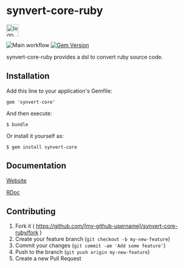 # synvert-core-ruby

<img src="https://xinminlabs.github.io/synvert/img/logo_96.png" alt="logo" width="32" height="32" />

![Main workflow](https://github.com/xinminlabs/synvert-core-ruby/actions/workflows/main.yml/badge.svg)
[![Gem Version](https://badge.fury.io/rb/synvert-core.png)](http://badge.fury.io/rb/synvert-core)

synvert-core-ruby provides a dsl to convert ruby source code.

## Installation

Add this line to your application's Gemfile:

    gem 'synvert-core'

And then execute:

    $ bundle

Or install it yourself as:

    $ gem install synvert-core


## Documentation

[Website][1]

[RDoc][2]

## Contributing

1. Fork it ( https://github.com/[my-github-username]/synvert-core-ruby/fork )
2. Create your feature branch (`git checkout -b my-new-feature`)
3. Commit your changes (`git commit -am 'Add some feature'`)
4. Push to the branch (`git push origin my-new-feature`)
5. Create a new Pull Request

[1]: https://xinminlabs.github.io/synvert/
[2]: https://rubydoc.info/github/xinminlabs/synvert-core-ruby/master/frames
